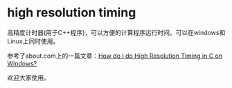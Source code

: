 high resolution timing
=======

高精度计时器(用于C++程序)，可以方便的计算程序运行时间。可以在windows和Linux上同时使用。

参考了about.com上的一篇文章：[How do I do High Resolution Timing in C on Windows?](http://cplus.about.com/od/howtodothingsin1/a/timing.htm)

欢迎大家使用。
